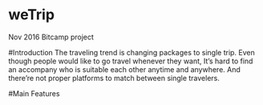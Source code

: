 # weTrip
Nov 2016 Bitcamp project

#Introduction
The traveling trend is changing packages to single trip. 
Even though people would like to go travel whenever they want, It’s hard to find an accompany who is suitable each other anytime and anywhere. And there’re not proper platforms to match between single travelers.

#Main Features

